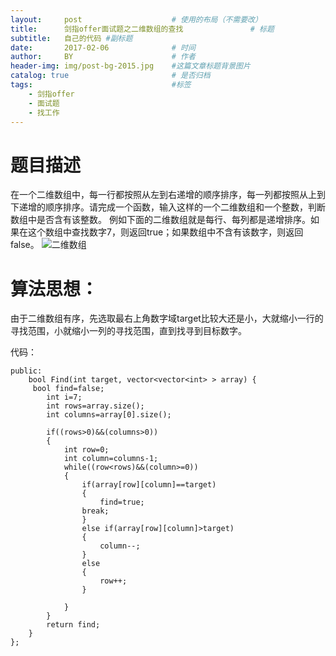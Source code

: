 ```yaml
---
layout:     post                    # 使用的布局（不需要改）
title:      剑指offer面试题之二维数组的查找               # 标题 
subtitle:   自己的代码 #副标题
date:       2017-02-06              # 时间
author:     BY                      # 作者
header-img: img/post-bg-2015.jpg    #这篇文章标题背景图片
catalog: true                       # 是否归档
tags:                               #标签
    - 剑指offer
    - 面试题
    - 找工作
---
```

# 题目描述
在一个二维数组中，每一行都按照从左到右递增的顺序排序，每一列都按照从上到下递增的顺序排序。请完成一个函数，输入这样的一个二维数组和一个整数，判断数组中是否含有该整数。
例如下面的二维数组就是每行、每列都是递增排序。如果在这个数组中查找数字7，则返回true；如果数组中不含有该数字，则返回false。
 ![二维数组](https://upload-images.jianshu.io/upload_images/17702872-ee5abff980518d8e.jpg?imageMogr2/auto-orient/strip%7CimageView2/2/w/1240)



# 算法思想：
由于二维数组有序，先选取最右上角数字域target比较大还是小，大就缩小一行的寻找范围，小就缩小一列的寻找范围，直到找寻到目标数字。

代码：
```class Solution {
public:
    bool Find(int target, vector<vector<int> > array) {
     bool find=false;
        int i=7;
        int rows=array.size();
        int columns=array[0].size();
       
        if((rows>0)&&(columns>0))
        {
            int row=0;
            int column=columns-1;
            while((row<rows)&&(column>=0))
            {
                if(array[row][column]==target)
                {
                    find=true;
                break;
                }
                else if(array[row][column]>target)
                {
                    column--;
                }
                else
                {
                    row++;
                }
                
            }
        }
        return find;
    }
};
```


